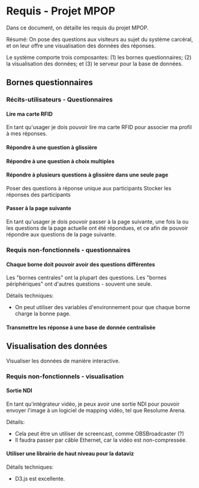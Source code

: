 # Requis - Projet MPOP

Dans ce document, on détaille les requis du projet MPOP.

Résumé: On pose des questions aux visiteurs au sujet du système carcéral, et on leur offre une visualisation des données des réponses.

Le système comporte trois composantes: (1) les bornes questionnaires; (2) la visualisation des données; et (3) le serveur pour la base de données.

## Bornes questionnaires

### Récits-utilisateurs - Questionnaires

#### Lire ma carte RFID

En tant qu'usager je dois pouvoir lire ma carte RFID pour associer ma profil à mes réponses.

#### Répondre à une question à glissière

#### Répondre à une question à choix multiples

#### Répondre à plusieurs questions à glissière dans une seule page

Poser des questions à réponse unique aux participants
Stocker les réponses des participants

#### Passer à la page suivante

En tant qu'usager je dois pouvoir passer à la page suivante, une fois la ou les questions de la page actuelle ont été répondues, et ce afin de pouvoir répondre aux questions de la page suivante.

### Requis non-fonctionnels - questionnaires

#### Chaque borne doit pouvoir avoir des questions différentes

Les "bornes centrales" ont la plupart des questions. Les "bornes périphériques" ont d'autres questions - souvent une seule.

Détails techniques:

- On peut utiliser des variables d'environnement pour que chaque borne charge la bonne page.

#### Transmettre les réponse à une base de donnée centralisée

















## Visualisation des données

Visualiser les données de manière interactive.

### Requis non-fonctionnels - visualisation

#### Sortie NDI

En tant qu'intégrateur vidéo, je peux avoir une sortie NDI pour pouvoir envoyer l'image à un logiciel de mapping vidéo, tel que Resolume Arena.

Détails:

- Cela peut être un utiliser de screencast, comme OBSBroadcaster (?)
- Il faudra passer par câble Ethernet, car la vidéo est non-compressée.

#### Utiliser une librairie de haut niveau pour la dataviz

Détails techniques:

- D3.js est excellente.
